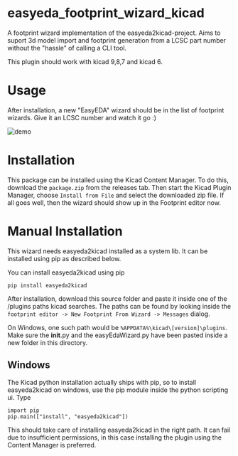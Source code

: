 # easyeda_footprint_wizard_kicad

A footprint wizard implementation of the easyeda2kicad-project. Aims to suport 3d model import and footprint generation from a LCSC part number without the "hassle" of calling a CLI tool.

This plugin should work with kicad 9,8,7 and kicad 6.

# Usage

After installation, a new "EasyEDA" wizard should be in the list of footprint wizards. Give it an LCSC number and watch it go :)

![demo](doc/demo.gif)

# Installation

This package can be installed using the Kicad Content Manager. To do this, download the `package.zip` from the releases tab. Then start the Kicad Plugin Manager, choose `Install from File` and select the downloaded zip file. If all goes well, then the wizard should show up in the Footprint editor now. 

# Manual Installation

This wizard needs easyeda2kicad installed as a system lib. It can be installed using pip as described below.

You can install easyeda2kicad using pip

```
pip install easyeda2kicad
```

After installation, download this source folder and paste it inside one of the /plugins paths kicad searches. The paths can be found by looking inside the `footprint editor -> New Footprint From Wizard -> Messages` dialog. 

On Windows, one such path would be `%APPDATA%\kicad\[version]\plugins`. Make sure the __init__.py and the easyEdaWizard.py have been pasted inside a new folder in this directory. 

## Windows 

The Kicad python installation actually ships with pip, so to install easyeda2kicad on windows, use the pip module inside the python scripting ui. Type

```
import pip
pip.main(["install", "easyeda2kicad"])
```

This should take care of installing easyeda2kicad in the right path. It can fail due to insufficient permissions, in this case installing the plugin using the Content Manager is preferred. 


